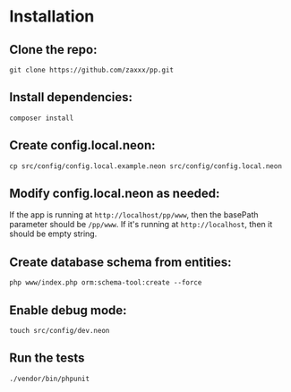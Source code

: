 Installation
============

Clone the repo:
---------------
`git clone https://github.com/zaxxx/pp.git`

Install dependencies:
---------------------

`composer install`

Create config.local.neon:
-------------------------

`cp src/config/config.local.example.neon src/config/config.local.neon`

Modify config.local.neon as needed:
-----------------------------------
If the app is running at `http://localhost/pp/www`, then the basePath parameter should
be `/pp/www`. If it's running at `http://localhost`, then it should be empty string.

Create database schema from entities:
-------------------------------------
`php www/index.php orm:schema-tool:create --force`

Enable debug mode:
------------------
`touch src/config/dev.neon`

Run the tests
-------------

`./vendor/bin/phpunit`
